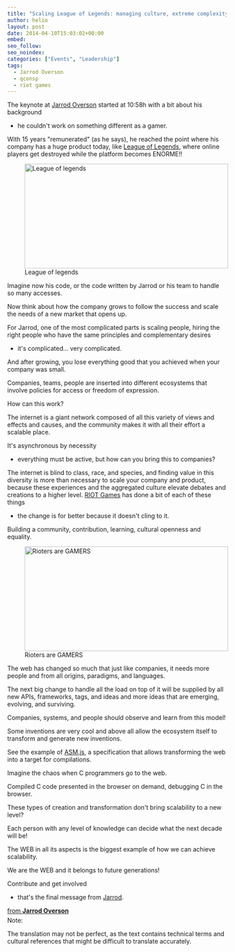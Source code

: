 ```yaml
---
title: "Scaling League of Legends: managing culture, extreme complexity and active users"
author: helio
layout: post
date: 2014-04-10T15:03:02+00:00
embed:
seo_follow:
seo_noindex:
categories: ["Events", "Leadership"]
tags:
  - Jarrod Overson
  - qconsp
  - riot games
---
```


The keynote at [Jarrod Overson][1] started at 10:58h with a bit about his background

- he couldn't work on something different as a gamer.

With 15 years "remunerated" (as he says), he reached the point where his company has a huge product today, like [League of Legends][2], where online players get destroyed while the platform becomes ENORME!! <figure id="attachment_825" style="width: 468px" class="wp-caption aligncenter"> [<img class="size-full wp-image-825" alt="League of legends" src="/uploads/2014/04/League-of-legends-3.jpg" width="468" height="240" srcset="/uploads/2014/04/League-of-legends-3.jpg 468w, /uploads/2014/04/League-of-legends-3-300x153.jpg 300w" sizes="(max-width: 468px) 100vw, 468px" />][3]<figcaption class="wp-caption-text">League of legends</figcaption></figure> Imagine now his code, or the code written by Jarrod or his team to handle so many accesses.

Now think about how the company grows to follow the success and scale the needs of a new market that opens up.

For Jarrod, one of the most complicated parts is scaling people, hiring the right people who have the same principles and complementary desires

- it's complicated... very complicated.

And after growing, you lose everything good that you achieved when your company was small.

Companies, teams, people are inserted into different ecosystems that involve policies for access or freedom of expression.

How can this work?

The internet is a giant network composed of all this variety of views and effects and causes, and the community makes it with all their effort a scalable place.

It's asynchronous by necessity

- everything must be active, but how can you bring this to companies?

The internet is blind to class, race, and species, and finding value in this diversity is more than necessary to scale your company and product, because these experiences and the aggregated culture elevate debates and creations to a higher level. [RIOT Games][4] has done a bit of each of these things

- the change is for better because it doesn't cling to it.

Building a community, contribution, learning, cultural openness and equality. <figure id="attachment_827" style="width: 468px" class="wp-caption aligncenter"> [<img class="size-full wp-image-827" alt="Rioters are GAMERS" src="/uploads/2014/04/rioters.png" width="468" height="240" srcset="/uploads/2014/04/rioters.png 468w, /uploads/2014/04/rioters-300x153.png 300w" sizes="(max-width: 468px) 100vw, 468px" />][5]<figcaption class="wp-caption-text">Rioters are GAMERS</figcaption></figure> The web has changed so much that just like companies, it needs more people and from all origins, paradigms, and languages.

The next big change to handle all the load on top of it will be supplied by all new APIs, frameworks, tags, and ideas and more ideas that are emerging, evolving, and surviving.

Companies, systems, and people should observe and learn from this model!

Some inventions are very cool and above all allow the ecosystem itself to transform and generate new inventions.

See the example of [ASM.js][6], a specification that allows transforming the web into a target for compilations.

Imagine the chaos when C programmers go to the web.

Compiled C code presented in the browser on demand, debugging C in the browser.

These types of creation and transformation don't bring scalability to a new level?

Each person with any level of knowledge can decide what the next decade will be!

The WEB in all its aspects is the biggest example of how we can achieve scalability.

We are the WEB and it belongs to future generations!

Contribute and get involved

- that's the final message from [Jarrod][7].
<div style="margin-bottom:5px">
 <strong> <a href="https://www.slideshare.net/JarrodOverson/riot-on-the-web-kenote-qcon-sao-paulo-2014" title="Riot on the web

- Kenote @ QCon Sao Paulo 2014" target="\_blank">Riot on the web &#8211; Kenote @ QCon Sao Paulo 2014</a> </strong> from <strong><a href="http://www.slideshare.net/JarrodOverson" target="_blank">Jarrod Overson</a></strong>
</div>
 Note:

The translation may not be perfect, as the text contains technical terms and cultural references that might be difficult to translate accurately.

[2]: http://na.leagueoflegends.com/ "League of Legends"
[3]: /uploads/2014/04/League-of-legends-3.jpg
[1]: http://qconsp.com/user/jarrod-overson
[5]: /uploads/2014/04/rioters.png
[4]: http://www.riotgames.com/ "Riot Game"
[6]: http://asmjs.org/ "ASM.js"
[7]: https://twitter.com/jsoverson "Jarred Overson - Twitter"
